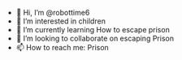 - 👋 Hi, I’m @robottime6
- 👀 I’m interested in children
- 🌱 I’m currently learning How to escape prison
- 💞️ I’m looking to collaborate on escaping Prison
- 📫 How to reach me: Prison

<!---
robottime6/robottime6 is a ✨ special ✨ repository because its `README.md` (this file) appears on your GitHub profile.
You can click the Preview link to take a look at your changes.
--->
